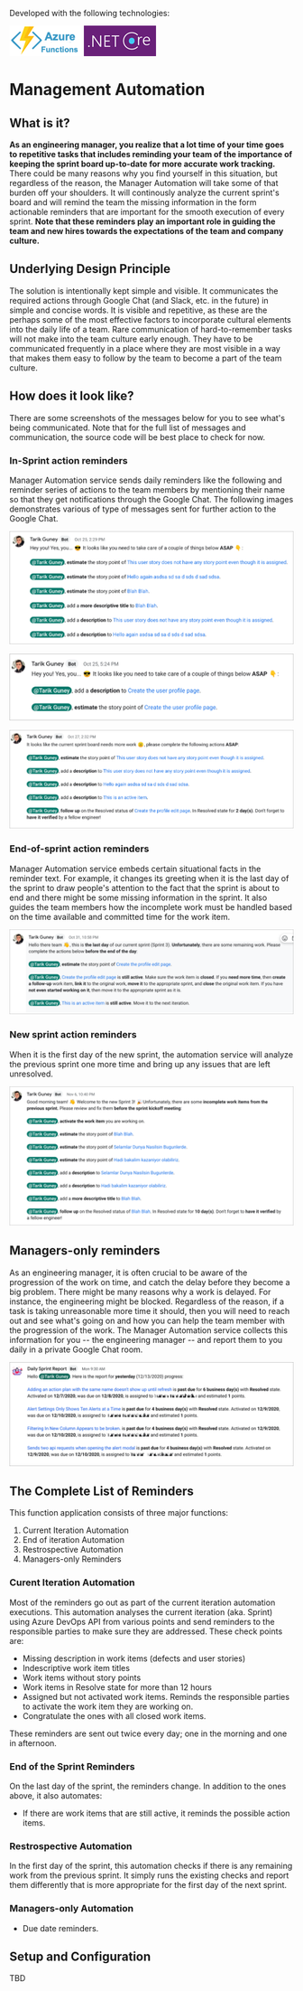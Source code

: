 Developed with the following technologies:

![](./assets/logo/azure-functions.png) ![](./assets/logo/dotnet-core-logo.png)

# Management Automation

## What is it?
**As an engineering manager, you realize that a lot time of your time goes to repetitive tasks that includes reminding your team of the importance of keeping the sprint board up-to-date for more accurate work tracking.** There could be many reasons why you find yourself in this situation, but regardless of the reason, the Manager Automation will take some of that burden off your shoulders. It will continously analyze the current sprint's board and will remind the team the missing information in the form actionable reminders that are important for the smooth execution of every sprint. **Note that these reminders play an important role in guiding the team and new hires towards the expectations of the team and company culture.**

## Underlying Design Principle
The solution is intentionally kept simple and visible. It communicates the required actions through Google Chat (and Slack, etc. in the future) in simple and concise words. It is visible and repetitive, as these are the perhaps some of the most effective factors to incorporate cultural elements into the daily life of a team. Rare communication of hard-to-remember tasks will not make into the team culture early enough. They have to be communicated frequently in a place where they are most visible in a way that makes them easy to follow by the team to become a part of the team culture.

## How does it look like?

There are some screenshots of the messages below for you to see what's being communicated. Note that for the full list of messages and communication, the source code  will be best place to check for now.

### In-Sprint action reminders
Manager Automation service sends daily reminders like the following and reminder series of actions to the team members by mentioning their name so that they get notifications through the Google Chat. The following images demonstrates various of type of messages sent for further action to the Google Chat.

![](./assets/screenshots/in-sprint-alt3.png)

![](./assets/screenshots/in-sprint-alt2.png)

![](./assets/screenshots/in-sprint-alt1.png)

### End-of-sprint action reminders
Manager Automation service embeds certain situational facts in the reminder text. For example, it changes its greeting when it is the last day of the sprint to draw people's attention to the fact that the sprint is about to end and there might be some missing information in the sprint. It also guides the team members how the incomplete work must be handled based on the time available and committed time for the work item.

![](./assets/screenshots/last-day-sprint-reminders.png)

### New sprint action reminders
When it is the first day of the new sprint, the automation service will analyze the previous sprint one more time and  bring up any issues that are left unresolved.

![](./assets/screenshots/new-sprint-reminders.png)

## Managers-only reminders
As an engineering manager, it is often crucial to be aware of the progression of the work on time, and catch the delay before they become a big problem. There might be many reasons why a work is delayed. For instance, the engineering might be blocked. Regardless of the reason, if a task is taking unreasonable more time it should, then you will need to reach out and see what's going on and how you can help the team member with the progression of the work. The Manager Automation service collects this information for you -- the engineering manager -- and report them to you daily in a private Google Chat room. 

![](./assets/screenshots/managers-only-reminders.png)


## The Complete List of Reminders 
This function application consists of three major functions:
1. Current Iteration Automation 
1. End of iteration Automation
1. Restrospective Automation 
1. Managers-only Reminders

### Curent Iteration Automation
Most of the reminders go out as part of the current iteration automation executions. This automation analyses the current iteration (aka. Sprint) using Azure DevOps API from various points and send reminders to the responsible parties to make sure they are addressed. These check points are:
- Missing description in work items (defects and user stories)
- Indescriptive work item titles
- Work items without story points
- Work items in Resolve state for more than 12 hours
- Assigned but not activated work items. Reminds the responsible parties to activate the work item they are working on.
- Congratulate the ones with all closed work items.

These reminders are sent out twice every day; one in the morning and one in afternoon.

### End of the Sprint Reminders
On the last day of the sprint, the reminders change. In addition to the ones above, it also automates:

- If there are work items that are still active, it reminds the possible action items.

### Restrospective Automation
In the first day of the sprint, this automation checks if there is any remaining work from the previous sprint. It simply runs the existing checks and report them differently that is more appropriate for the first day of the next sprint.

### Managers-only Automation

- Due date reminders. 

## Setup and Configuration

TBD